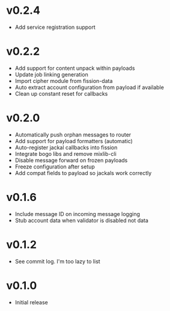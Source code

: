 # v0.2.4
* Add service registration support

# v0.2.2
* Add support for content unpack within payloads
* Update job linking generation
* Import cipher module from fission-data
* Auto extract account configuration from payload if available
* Clean up constant reset for callbacks

# v0.2.0
* Automatically push orphan messages to router
* Add support for payload formatters (automatic)
* Auto-register jackal callbacks into fission
* Integrate bogo libs and remove mixlib-cli
* Disable message forward on frozen payloads
* Freeze configuration after setup
* Add compat fields to payload so jackals work correctly

# v0.1.6
* Include message ID on incoming message logging
* Stub account data when validator is disabled not data

# v0.1.2
* See commit log. I'm too lazy to list

# v0.1.0
* Initial release
